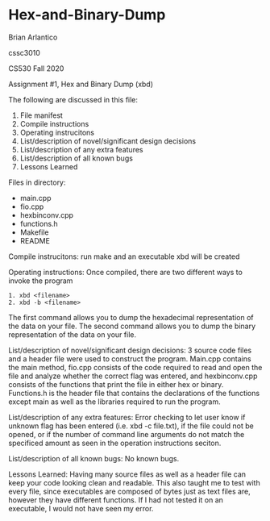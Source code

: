 # Hex-and-Binary-Dump

Brian Arlantico

cssc3010

CS530 Fall 2020

Assignment #1, Hex and Binary Dump (xbd)

The following are discussed in this file:
1. File manifest
2. Compile instructions
3. Operating instrucitons
4. List/description of novel/significant design decisions
5. List/description of any extra features
6. List/description of all known bugs
7. Lessons Learned 

Files in directory:
 - main.cpp
 - fio.cpp
 - hexbinconv.cpp
 - functions.h
 - Makefile
 - README

Compile instrucitons:
run make and an executable xbd will be created

Operating instructions:
Once compiled, there are two different ways to invoke the program

    1. xbd <filename>
    2. xbd -b <filename>

The first command allows you to dump the hexadecimal representation of the data on your file.
The second command allows you to dump the binary representation of the data on your file.

List/description of novel/significant design decisions:
3 source code files and a header file were used to construct the program. Main.cpp contains the main method,
fio.cpp consists of the code required to read and open the file and analyze whether the correct flag was entered,
and hexbinconv.cpp consists of the functions that print the file in either hex or binary. Functions.h is the header
file that contains the declarations of the functions except main as well as the libraries required to run the program.

List/description of any extra features:
Error checking to let user know if unknown flag has been entered (i.e. xbd -c file.txt), if the file could not be opened, 
or if the number of command line arguments do not match the specificed amount as seen in the operation instructions seciton.

List/description of all known bugs:
No known bugs.

Lessons Learned: 
Having many source files as well as a header file can keep your code looking clean and readable. This also taught me to 
test with every file, since executables are composed of bytes just as text files are, however they have different functions.
If I had not tested it on an executable, I would not have seen my error.
